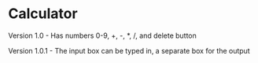 # Calculator
Version 1.0 - Has numbers 0-9, +, -, *, /, and delete button

Version 1.0.1 - The input box can be typed in, a separate box for the output
